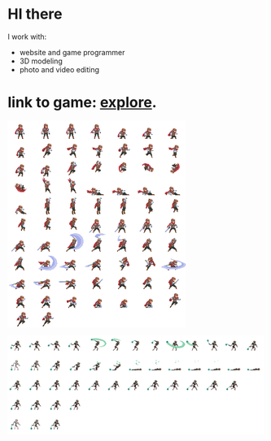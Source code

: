# HI there

I work with:
* website and game programmer
* 3D modeling
* photo and video editing

# link to game: [explore](https://github.com/bileromerson/explore/tree/main).
  
![personagem explore](https://github.com/bileromerson/explore/blob/main/pesonajens%20e%20mais/personajem/sprite%20inteiro%20personajem/adventurer-Sheet.png)

![inimigo explore](https://github.com/bileromerson/explore/blob/main/inimigo%201/Skeleton%20enemy.png)
